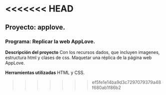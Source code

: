 <<<<<<< HEAD
=======
## Proyecto: applove.
### Programa: Replicar la web AppLove.

**Descripción del proyecto**
Con los recursos dados, que incluyen imagenes, estructura html y clases de css.
Maquetar una réplica de la página web AppLove.

**Herramientas utilizadas**
HTML y CSS.
>>>>>>> ef5fe1e14ba9d3c7297079379a48f680ab1f86b2
